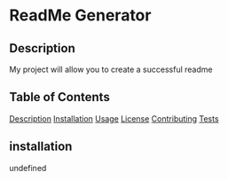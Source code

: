 # ReadMe Generator

  ## Description
   My project will allow you to create a successful readme

  ## Table of Contents
   [Description](#description)
   [Installation](#installation)
   [Usage](#usage)
   [License](#license)
   [Contributing](#contributing)
   [Tests](#tests)

  ## installation
  undefined  


  